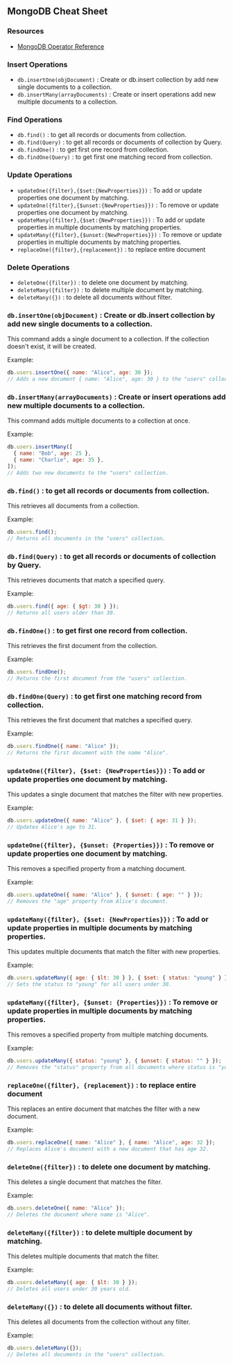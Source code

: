 ## MongoDB Cheat Sheet

### Resources

- [MongoDB Operator Reference](https://www.mongodb.com/docs/manual)

### Insert Operations

- `db.insertOne(objDocument)` : Create or db.insert collection by add new single documents to a collection.
- `db.insertMany(arrayDocuments)` : Create or insert operations add new multiple documents to a collection.

### Find Operations

- `db.find()` : to get all records or documents from collection.
- `db.find(Query)` : to get all records or documents of collection by Query.
- `db.findOne()` : to get first one record from collection.
- `db.findOne(Query)` : to get first one matching record from collection.

### Update Operations

- `updateOne({filter},{$set:{NewProperties}})` : To add or update properties one document by matching.
- `updateOne({filter},{$unset:{NewProperties}})` : To remove or update properties one document by matching.
- `updateMany({filter},{$set:{NewProperties}})` : To add or update properties in multiple documents by matching properties.
- `updateMany({filter},{$unset:{NewProperties}})` : To remove or update properties in multiple documents by matching properties.
- `replaceOne({filter},{replacement})` : to replace entire document

### Delete Operations

- `deleteOne({filter})` : to delete one document by matching.
- `deleteMany({filter})` : to delete multiple document by matching.
- `deleteMany({})` : to delete all documents without filter.

### `db.insertOne(objDocument)` : Create or db.insert collection by add new single documents to a collection.

This command adds a single document to a collection. If the collection doesn't exist, it will be created.

Example:

```javascript
db.users.insertOne({ name: "Alice", age: 30 });
// Adds a new document { name: "Alice", age: 30 } to the "users" collection.
```

### `db.insertMany(arrayDocuments)` : Create or insert operations add new multiple documents to a collection.

This command adds multiple documents to a collection at once.

Example:

```javascript
db.users.insertMany([
  { name: "Bob", age: 25 },
  { name: "Charlie", age: 35 },
]);
// Adds two new documents to the "users" collection.
```

### `db.find()` : to get all records or documents from collection.

This retrieves all documents from a collection.

Example:

```javascript
db.users.find();
// Returns all documents in the "users" collection.
```

### `db.find(Query)` : to get all records or documents of collection by Query.

This retrieves documents that match a specified query.

Example:

```javascript
db.users.find({ age: { $gt: 30 } });
// Returns all users older than 30.
```

### `db.findOne()` : to get first one record from collection.

This retrieves the first document from the collection.

Example:

```javascript
db.users.findOne();
// Returns the first document from the "users" collection.
```

### `db.findOne(Query)` : to get first one matching record from collection.

This retrieves the first document that matches a specified query.

Example:

```javascript
db.users.findOne({ name: "Alice" });
// Returns the first document with the name "Alice".
```

### `updateOne({filter}, {$set: {NewProperties}})` : To add or update properties one document by matching.

This updates a single document that matches the filter with new properties.

Example:

```javascript
db.users.updateOne({ name: "Alice" }, { $set: { age: 31 } });
// Updates Alice's age to 31.
```

### `updateOne({filter}, {$unset: {Properties}})` : To remove or update properties one document by matching.

This removes a specified property from a matching document.

Example:

```javascript
db.users.updateOne({ name: "Alice" }, { $unset: { age: "" } });
// Removes the "age" property from Alice's document.
```

### `updateMany({filter}, {$set: {NewProperties}})` : To add or update properties in multiple documents by matching properties.

This updates multiple documents that match the filter with new properties.

Example:

```javascript
db.users.updateMany({ age: { $lt: 30 } }, { $set: { status: "young" } });
// Sets the status to "young" for all users under 30.
```

### `updateMany({filter}, {$unset: {Properties}})` : To remove or update properties in multiple documents by matching properties.

This removes a specified property from multiple matching documents.

Example:

```javascript
db.users.updateMany({ status: "young" }, { $unset: { status: "" } });
// Removes the "status" property from all documents where status is "young".
```

### `replaceOne({filter}, {replacement})` : to replace entire document

This replaces an entire document that matches the filter with a new document.

Example:

```javascript
db.users.replaceOne({ name: "Alice" }, { name: "Alice", age: 32 });
// Replaces Alice's document with a new document that has age 32.
```

### `deleteOne({filter})` : to delete one document by matching.

This deletes a single document that matches the filter.

Example:

```javascript
db.users.deleteOne({ name: "Alice" });
// Deletes the document where name is "Alice".
```

### `deleteMany({filter})` : to delete multiple document by matching.

This deletes multiple documents that match the filter.

Example:

```javascript
db.users.deleteMany({ age: { $lt: 30 } });
// Deletes all users under 30 years old.
```

### `deleteMany({})` : to delete all documents without filter.

This deletes all documents from the collection without any filter.

Example:

```javascript
db.users.deleteMany({});
// Deletes all documents in the "users" collection.
```
